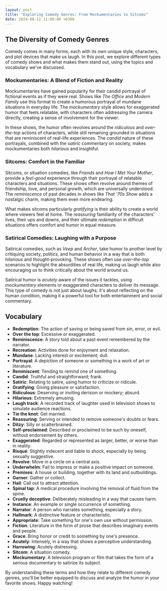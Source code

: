 ```yaml
---
layout: post
title: "Exploring Comedy Genres: From Mockumentaries to Sitcoms"
date: 2024-08-12 11:00:00 +0300
---
```


## The Diversity of Comedy Genres

Comedy comes in many forms, each with its own unique style, characters, and plot devices that make us laugh. In this post, we explore different types of comedy shows and what makes them stand out, using the topics and vocabulary we've discussed.

### Mockumentaries: A Blend of Fiction and Reality

Mockumentaries have gained popularity for their candid portrayal of fictional events as if they were real. Shows like *The Office* and *Modern Family* use this format to create a humorous portrayal of mundane situations in everyday life. The *mockumentary* style allows for exaggerated humor that feels relatable, with characters often addressing the camera directly, creating a sense of involvement for the viewer.

In these shows, the humor often revolves around the *ridiculous* and *over-the-top* actions of characters, while still remaining grounded in situations that are reminiscent of real-life experiences. The *candid* nature of these portrayals, combined with the *satiric* commentary on society, makes mockumentaries both *hilarious* and insightful.

### Sitcoms: Comfort in the Familiar

Sitcoms, or situation comedies, like *Friends* and *How I Met Your Mother*, provide a *feel-good* experience through their portrayal of relatable characters and situations. These shows often revolve around themes of friendship, love, and personal growth, which are universally understood. The *reminiscence* of past decades in shows like *That '70s Show* adds a nostalgic charm, making them even more endearing.

What makes sitcoms particularly *gratifying* is their ability to create a world where viewers feel at home. The *reassuring* familiarity of the characters' lives, their ups and downs, and their ultimate *redemption* in difficult situations offers comfort and humor in equal measure.

### Satirical Comedies: Laughing with a Purpose

Satirical comedies, such as *Veep* and *Archer*, take humor to another level by critiquing society, politics, and human behavior in a way that is both *hilarious* and thought-provoking. These shows often use *over-the-top* scenarios to highlight the absurdities of real life, making us laugh while also encouraging us to think critically about the world around us.

Satirical humor is *acutely* aware of the issues it tackles, using *mockumentary* elements or exaggerated characters to deliver its message. This type of comedy is not just about laughs; it's about reflecting on the human condition, making it a powerful tool for both entertainment and social commentary.

## Vocabulary

- **Redemption**: The action of saving or being saved from sin, error, or evil.
- **Over the top**: Excessive or exaggerated.
- **Reminiscence**: A story told about a past event remembered by the narrator.
- **Recreation**: Activities done for enjoyment and relaxation.
- **Mundane**: Lacking interest or excitement; dull.
- **Portrayal**: A depiction of someone or something in a work of art or literature.
- **Reminiscent**: Tending to remind one of something.
- **Candid**: Truthful and straightforward; frank.
- **Satiric**: Relating to satire, using humor to criticize or ridicule.
- **Gratifying**: Giving pleasure or satisfaction.
- **Ridiculous**: Deserving or inviting derision or mockery; absurd.
- **Hilarious**: Extremely amusing.
- **Laugh track**: A recorded track of laughter used in television shows to simulate audience reactions.
- **Tie the knot**: Get married.
- **Reassuring**: Serving or intended to remove someone's doubts or fears.
- **Ditzy**: Silly or scatterbrained.
- **Self-proclaimed**: Described or proclaimed to be such by oneself, without endorsement by others.
- **Exaggerated**: Regarded or represented as larger, better, or worse than in reality.
- **Risqué**: Slightly indecent and liable to shock, especially by being sexually suggestive.
- **Revolve**: Move in a circle on a central axis.
- **Underwhelm**: Fail to impress or make a positive impact on someone.
- **Premises**: A house or building, together with its land and outbuildings.
- **Garner**: Gather or collect.
- **Hail**: Call out to attract attention.
- **Spinal tap**: A medical procedure involving the removal of fluid from the spine.
- **Cruelly deceptive**: Deliberately misleading in a way that causes harm.
- **Instance**: An example or single occurrence of something.
- **Narrator**: A person who narrates something, especially a story.
- **Hallmark**: A distinctive feature or characteristic.
- **Appropriate**: Take something for one's own use without permission.
- **Fiction**: Literature in the form of prose that describes imaginary events and people.
- **Grace**: Bring honor or credit to something by one's presence.
- **Acutely**: Intensely, in a way that shows a perceptive understanding.
- **Harrowing**: Acutely distressing.
- **Sitcom**: A situation comedy.
- **Mockumentary**: A television program or film that takes the form of a serious documentary to satirize its subject.

By understanding these terms and how they relate to different comedy genres, you'll be better equipped to discuss and analyze the humor in your favorite shows. Happy watching!